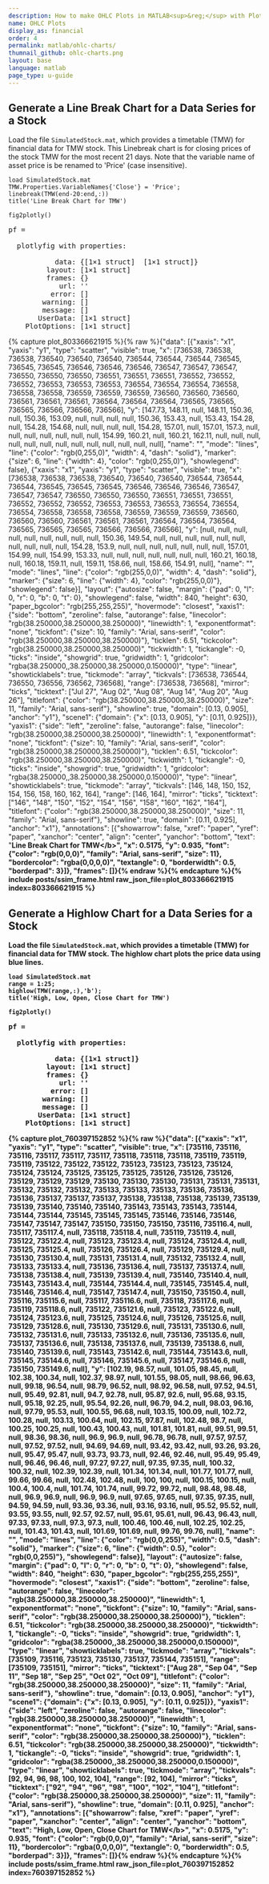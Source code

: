 ```yaml
---
description: How to make OHLC Plots in MATLAB<sup>&reg;</sup> with Plotly.
name: OHLC Plots
display_as: financial
order: 4
permalink: matlab/ohlc-charts/
thumnail_github: ohlc-charts.png
layout: base
language: matlab
page_type: u-guide
---
```



## Generate a Line Break Chart for a Data Series for a Stock

Load the file `SimulatedStock.mat`, which provides a timetable (TMW) for financial data for TMW stock. This Linebreak chart is for closing prices of the stock TMW for the most recent 21 days. Note that the variable name of asset price is be renamed to 'Price' (case insensitive).

```{matlab}
load SimulatedStock.mat
TMW.Properties.VariableNames{'Close'} = 'Price';
linebreak(TMW(end-20:end,:))
title('Line Break Chart for TMW')

fig2plotly()
```
<pre class="code-output">
pf = 

  plotlyfig with properties:

           data: {[1×1 struct]  [1×1 struct]}
         layout: [1×1 struct]
         frames: {}
            url: ''
          error: []
        warning: []
        message: []
       UserData: [1×1 struct]
    PlotOptions: [1×1 struct]
</pre>
{% capture plot_803366621915 %}{% raw %}{"data": [{"xaxis": "x1", "yaxis": "y1", "type": "scatter", "visible": true, "x": [736538, 736538, 736538, 736540, 736540, 736540, 736544, 736544, 736544, 736545, 736545, 736545, 736546, 736546, 736546, 736547, 736547, 736547, 736550, 736550, 736550, 736551, 736551, 736551, 736552, 736552, 736552, 736553, 736553, 736553, 736554, 736554, 736554, 736558, 736558, 736558, 736559, 736559, 736559, 736560, 736560, 736560, 736561, 736561, 736561, 736564, 736564, 736564, 736565, 736565, 736565, 736566, 736566, 736566], "y": [147.73, 148.11, null, 148.11, 150.36, null, 150.36, 153.09, null, null, null, null, 150.36, 153.43, null, 153.43, 154.28, null, 154.28, 154.68, null, null, null, null, 154.28, 157.01, null, 157.01, 157.3, null, null, null, null, null, null, null, 154.99, 160.21, null, 160.21, 162.11, null, null, null, null, null, null, null, null, null, null, null, null, null], "name": "", "mode": "lines", "line": {"color": "rgb(0,255,0)", "width": 4, "dash": "solid"}, "marker": {"size": 6, "line": {"width": 4}, "color": "rgb(0,255,0)"}, "showlegend": false}, {"xaxis": "x1", "yaxis": "y1", "type": "scatter", "visible": true, "x": [736538, 736538, 736538, 736540, 736540, 736540, 736544, 736544, 736544, 736545, 736545, 736545, 736546, 736546, 736546, 736547, 736547, 736547, 736550, 736550, 736550, 736551, 736551, 736551, 736552, 736552, 736552, 736553, 736553, 736553, 736554, 736554, 736554, 736558, 736558, 736558, 736559, 736559, 736559, 736560, 736560, 736560, 736561, 736561, 736561, 736564, 736564, 736564, 736565, 736565, 736565, 736566, 736566, 736566], "y": [null, null, null, null, null, null, null, null, null, 150.36, 149.54, null, null, null, null, null, null, null, null, null, null, 154.28, 153.9, null, null, null, null, null, null, null, 157.01, 154.99, null, 154.99, 153.33, null, null, null, null, null, null, null, 160.21, 160.18, null, 160.18, 159.11, null, 159.11, 158.66, null, 158.66, 154.91, null], "name": "", "mode": "lines", "line": {"color": "rgb(255,0,0)", "width": 4, "dash": "solid"}, "marker": {"size": 6, "line": {"width": 4}, "color": "rgb(255,0,0)"}, "showlegend": false}], "layout": {"autosize": false, "margin": {"pad": 0, "l": 0, "r": 0, "b": 0, "t": 0}, "showlegend": false, "width": 840, "height": 630, "paper_bgcolor": "rgb(255,255,255)", "hovermode": "closest", "xaxis1": {"side": "bottom", "zeroline": false, "autorange": false, "linecolor": "rgb(38.250000,38.250000,38.250000)", "linewidth": 1, "exponentformat": "none", "tickfont": {"size": 10, "family": "Arial, sans-serif", "color": "rgb(38.250000,38.250000,38.250000)"}, "ticklen": 6.51, "tickcolor": "rgb(38.250000,38.250000,38.250000)", "tickwidth": 1, "tickangle": -0, "ticks": "inside", "showgrid": true, "gridwidth": 1, "gridcolor": "rgba(38.250000,,38.250000,38.250000,0.150000)", "type": "linear", "showticklabels": true, "tickmode": "array", "tickvals": [736538, 736544, 736550, 736556, 736562, 736568], "range": [736538, 736568], "mirror": "ticks", "ticktext": ["Jul 27", "Aug 02", "Aug 08", "Aug 14", "Aug 20", "Aug 26"], "titlefont": {"color": "rgb(38.250000,38.250000,38.250000)", "size": 11, "family": "Arial, sans-serif"}, "showline": true, "domain": [0.13, 0.905], "anchor": "y1"}, "scene1": {"domain": {"x": [0.13, 0.905], "y": [0.11, 0.925]}}, "yaxis1": {"side": "left", "zeroline": false, "autorange": false, "linecolor": "rgb(38.250000,38.250000,38.250000)", "linewidth": 1, "exponentformat": "none", "tickfont": {"size": 10, "family": "Arial, sans-serif", "color": "rgb(38.250000,38.250000,38.250000)"}, "ticklen": 6.51, "tickcolor": "rgb(38.250000,38.250000,38.250000)", "tickwidth": 1, "tickangle": -0, "ticks": "inside", "showgrid": true, "gridwidth": 1, "gridcolor": "rgba(38.250000,,38.250000,38.250000,0.150000)", "type": "linear", "showticklabels": true, "tickmode": "array", "tickvals": [146, 148, 150, 152, 154, 156, 158, 160, 162, 164], "range": [146, 164], "mirror": "ticks", "ticktext": ["146", "148", "150", "152", "154", "156", "158", "160", "162", "164"], "titlefont": {"color": "rgb(38.250000,38.250000,38.250000)", "size": 11, "family": "Arial, sans-serif"}, "showline": true, "domain": [0.11, 0.925], "anchor": "x1"}, "annotations": [{"showarrow": false, "xref": "paper", "yref": "paper", "xanchor": "center", "align": "center", "yanchor": "bottom", "text": "<b>Line Break Chart for TMW<\/b>", "x": 0.5175, "y": 0.935, "font": {"color": "rgb(0,0,0)", "family": "Arial, sans-serif", "size": 11}, "bordercolor": "rgba(0,0,0,0)", "textangle": 0, "borderwidth": 0.5, "borderpad": 3}]}, "frames": []}{% endraw %}{% endcapture %}{% include posts/ssim_frame.html raw_json_file=plot_803366621915 index=803366621915 %}


<!--------------------- EXAMPLE BREAK ------------------------->

## Generate a Highlow Chart for a Data Series for a Stock

Load the file `SimulatedStock.mat`, which provides a timetable (TMW) for financial data for TMW stock. The highlow chart plots the price data using blue lines.

```{matlab}
load SimulatedStock.mat
range = 1:25;
highlow(TMW(range,:),'b');
title('High, Low, Open, Close Chart for TMW')

fig2plotly()
```
<pre class="code-output">
pf = 

  plotlyfig with properties:

           data: {[1×1 struct]}
         layout: [1×1 struct]
         frames: {}
            url: ''
          error: []
        warning: []
        message: []
       UserData: [1×1 struct]
    PlotOptions: [1×1 struct]
</pre>
{% capture plot_760397152852 %}{% raw %}{"data": [{"xaxis": "x1", "yaxis": "y1", "type": "scatter", "visible": true, "x": [735116, 735116, 735116, 735117, 735117, 735117, 735118, 735118, 735118, 735119, 735119, 735119, 735122, 735122, 735122, 735123, 735123, 735123, 735124, 735124, 735124, 735125, 735125, 735125, 735126, 735126, 735126, 735129, 735129, 735129, 735130, 735130, 735130, 735131, 735131, 735131, 735132, 735132, 735132, 735133, 735133, 735133, 735136, 735136, 735136, 735137, 735137, 735137, 735138, 735138, 735138, 735139, 735139, 735139, 735140, 735140, 735140, 735143, 735143, 735143, 735144, 735144, 735144, 735145, 735145, 735145, 735146, 735146, 735146, 735147, 735147, 735147, 735150, 735150, 735150, 735116, 735116.4, null, 735117, 735117.4, null, 735118, 735118.4, null, 735119, 735119.4, null, 735122, 735122.4, null, 735123, 735123.4, null, 735124, 735124.4, null, 735125, 735125.4, null, 735126, 735126.4, null, 735129, 735129.4, null, 735130, 735130.4, null, 735131, 735131.4, null, 735132, 735132.4, null, 735133, 735133.4, null, 735136, 735136.4, null, 735137, 735137.4, null, 735138, 735138.4, null, 735139, 735139.4, null, 735140, 735140.4, null, 735143, 735143.4, null, 735144, 735144.4, null, 735145, 735145.4, null, 735146, 735146.4, null, 735147, 735147.4, null, 735150, 735150.4, null, 735116, 735115.6, null, 735117, 735116.6, null, 735118, 735117.6, null, 735119, 735118.6, null, 735122, 735121.6, null, 735123, 735122.6, null, 735124, 735123.6, null, 735125, 735124.6, null, 735126, 735125.6, null, 735129, 735128.6, null, 735130, 735129.6, null, 735131, 735130.6, null, 735132, 735131.6, null, 735133, 735132.6, null, 735136, 735135.6, null, 735137, 735136.6, null, 735138, 735137.6, null, 735139, 735138.6, null, 735140, 735139.6, null, 735143, 735142.6, null, 735144, 735143.6, null, 735145, 735144.6, null, 735146, 735145.6, null, 735147, 735146.6, null, 735150, 735149.6, null], "y": [102.19, 98.57, null, 101.05, 98.45, null, 102.38, 100.34, null, 102.37, 98.97, null, 101.55, 98.05, null, 98.66, 96.63, null, 99.18, 96.54, null, 98.79, 96.52, null, 98.92, 96.58, null, 97.52, 94.51, null, 95.49, 92.81, null, 94.7, 92.78, null, 95.87, 92.6, null, 95.68, 93.15, null, 95.18, 92.25, null, 95.54, 92.26, null, 96.79, 94.2, null, 98.03, 96.16, null, 97.79, 95.53, null, 100.55, 96.68, null, 103.15, 100.09, null, 102.72, 100.28, null, 103.13, 100.64, null, 102.15, 97.87, null, 102.48, 98.7, null, 100.25, 100.25, null, 100.43, 100.43, null, 101.81, 101.81, null, 99.51, 99.51, null, 98.36, 98.36, null, 96.9, 96.9, null, 96.78, 96.78, null, 97.57, 97.57, null, 97.52, 97.52, null, 94.69, 94.69, null, 93.42, 93.42, null, 93.26, 93.26, null, 95.47, 95.47, null, 93.73, 93.73, null, 92.46, 92.46, null, 95.49, 95.49, null, 96.46, 96.46, null, 97.27, 97.27, null, 97.35, 97.35, null, 100.32, 100.32, null, 102.39, 102.39, null, 101.34, 101.34, null, 101.77, 101.77, null, 99.66, 99.66, null, 102.48, 102.48, null, 100, 100, null, 100.15, 100.15, null, 100.4, 100.4, null, 101.74, 101.74, null, 99.72, 99.72, null, 98.48, 98.48, null, 96.9, 96.9, null, 96.9, 96.9, null, 97.65, 97.65, null, 97.35, 97.35, null, 94.59, 94.59, null, 93.36, 93.36, null, 93.16, 93.16, null, 95.52, 95.52, null, 93.55, 93.55, null, 92.57, 92.57, null, 95.61, 95.61, null, 96.43, 96.43, null, 97.33, 97.33, null, 97.3, 97.3, null, 100.46, 100.46, null, 102.25, 102.25, null, 101.43, 101.43, null, 101.69, 101.69, null, 99.76, 99.76, null], "name": "", "mode": "lines", "line": {"color": "rgb(0,0,255)", "width": 0.5, "dash": "solid"}, "marker": {"size": 6, "line": {"width": 0.5}, "color": "rgb(0,0,255)"}, "showlegend": false}], "layout": {"autosize": false, "margin": {"pad": 0, "l": 0, "r": 0, "b": 0, "t": 0}, "showlegend": false, "width": 840, "height": 630, "paper_bgcolor": "rgb(255,255,255)", "hovermode": "closest", "xaxis1": {"side": "bottom", "zeroline": false, "autorange": false, "linecolor": "rgb(38.250000,38.250000,38.250000)", "linewidth": 1, "exponentformat": "none", "tickfont": {"size": 10, "family": "Arial, sans-serif", "color": "rgb(38.250000,38.250000,38.250000)"}, "ticklen": 6.51, "tickcolor": "rgb(38.250000,38.250000,38.250000)", "tickwidth": 1, "tickangle": -0, "ticks": "inside", "showgrid": true, "gridwidth": 1, "gridcolor": "rgba(38.250000,,38.250000,38.250000,0.150000)", "type": "linear", "showticklabels": true, "tickmode": "array", "tickvals": [735109, 735116, 735123, 735130, 735137, 735144, 735151], "range": [735109, 735151], "mirror": "ticks", "ticktext": ["Aug 28", "Sep 04", "Sep 11", "Sep 18", "Sep 25", "Oct 02", "Oct 09"], "titlefont": {"color": "rgb(38.250000,38.250000,38.250000)", "size": 11, "family": "Arial, sans-serif"}, "showline": true, "domain": [0.13, 0.905], "anchor": "y1"}, "scene1": {"domain": {"x": [0.13, 0.905], "y": [0.11, 0.925]}}, "yaxis1": {"side": "left", "zeroline": false, "autorange": false, "linecolor": "rgb(38.250000,38.250000,38.250000)", "linewidth": 1, "exponentformat": "none", "tickfont": {"size": 10, "family": "Arial, sans-serif", "color": "rgb(38.250000,38.250000,38.250000)"}, "ticklen": 6.51, "tickcolor": "rgb(38.250000,38.250000,38.250000)", "tickwidth": 1, "tickangle": -0, "ticks": "inside", "showgrid": true, "gridwidth": 1, "gridcolor": "rgba(38.250000,,38.250000,38.250000,0.150000)", "type": "linear", "showticklabels": true, "tickmode": "array", "tickvals": [92, 94, 96, 98, 100, 102, 104], "range": [92, 104], "mirror": "ticks", "ticktext": ["92", "94", "96", "98", "100", "102", "104"], "titlefont": {"color": "rgb(38.250000,38.250000,38.250000)", "size": 11, "family": "Arial, sans-serif"}, "showline": true, "domain": [0.11, 0.925], "anchor": "x1"}, "annotations": [{"showarrow": false, "xref": "paper", "yref": "paper", "xanchor": "center", "align": "center", "yanchor": "bottom", "text": "<b>High, Low, Open, Close Chart for TMW<\/b>", "x": 0.5175, "y": 0.935, "font": {"color": "rgb(0,0,0)", "family": "Arial, sans-serif", "size": 11}, "bordercolor": "rgba(0,0,0,0)", "textangle": 0, "borderwidth": 0.5, "borderpad": 3}]}, "frames": []}{% endraw %}{% endcapture %}{% include posts/ssim_frame.html raw_json_file=plot_760397152852 index=760397152852 %}


<!--------------------- EXAMPLE BREAK ------------------------->